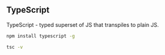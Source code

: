 TypeScript
-

TypeScript - typed superset of JS that transpiles to plain JS.

````sh
npm install typescript -g

tsc -v
````
